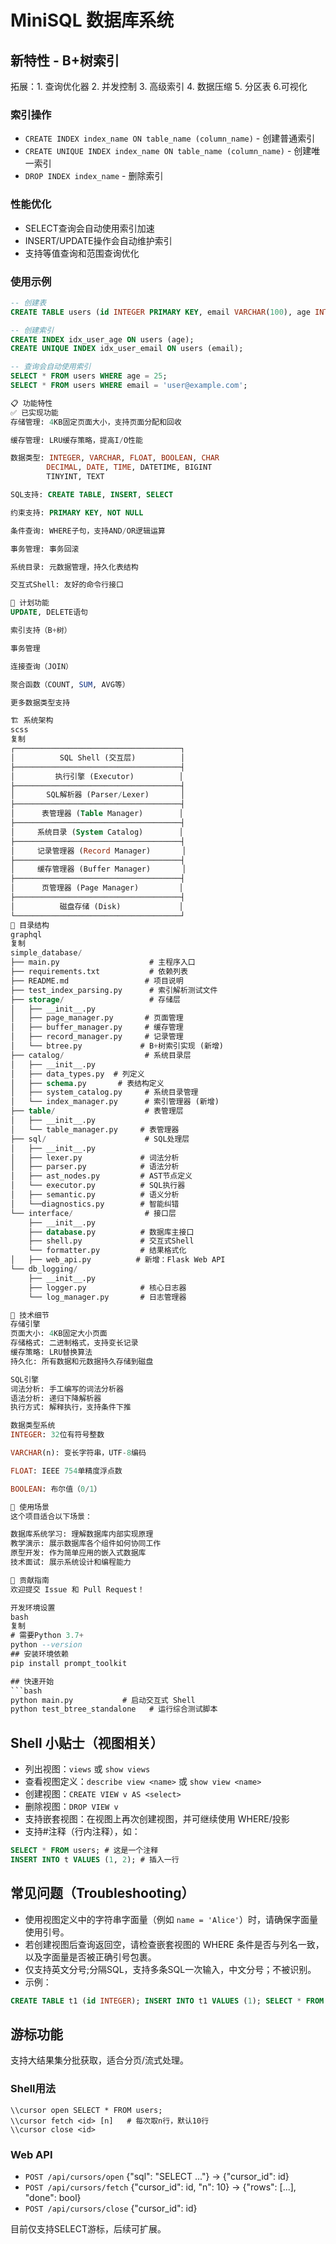 # MiniSQL 数据库系统

## 新特性 - B+树索引

拓展：1. 查询优化器 2. 并发控制 3. 高级索引 4. 数据压缩 5. 分区表 6.可视化

### 索引操作
- `CREATE INDEX index_name ON table_name (column_name)` - 创建普通索引
- `CREATE UNIQUE INDEX index_name ON table_name (column_name)` - 创建唯一索引
- `DROP INDEX index_name` - 删除索引

### 性能优化
- SELECT查询会自动使用索引加速
- INSERT/UPDATE操作会自动维护索引
- 支持等值查询和范围查询优化

### 使用示例
```sql
-- 创建表
CREATE TABLE users (id INTEGER PRIMARY KEY, email VARCHAR(100), age INTEGER);

-- 创建索引
CREATE INDEX idx_user_age ON users (age);
CREATE UNIQUE INDEX idx_user_email ON users (email);

-- 查询会自动使用索引
SELECT * FROM users WHERE age = 25;
SELECT * FROM users WHERE email = 'user@example.com';

📋 功能特性
✅ 已实现功能
存储管理: 4KB固定页面大小，支持页面分配和回收

缓存管理: LRU缓存策略，提高I/O性能

数据类型: INTEGER, VARCHAR, FLOAT, BOOLEAN, CHAR
        DECIMAL, DATE, TIME, DATETIME, BIGINT
        TINYINT, TEXT

SQL支持: CREATE TABLE, INSERT, SELECT

约束支持: PRIMARY KEY, NOT NULL

条件查询: WHERE子句，支持AND/OR逻辑运算

事务管理: 事务回滚

系统目录: 元数据管理，持久化表结构

交互式Shell: 友好的命令行接口

🚧 计划功能
UPDATE, DELETE语句

索引支持（B+树）

事务管理

连接查询（JOIN）

聚合函数（COUNT, SUM, AVG等）

更多数据类型支持

🏗️ 系统架构
scss
复制
┌─────────────────────────────────────┐
│          SQL Shell (交互层)          │
├─────────────────────────────────────┤
│         执行引擎 (Executor)          │
├─────────────────────────────────────┤
│       SQL解析器 (Parser/Lexer)       │
├─────────────────────────────────────┤
│      表管理器 (Table Manager)        │
├─────────────────────────────────────┤
│     系统目录 (System Catalog)        │
├─────────────────────────────────────┤
│     记录管理器 (Record Manager)       │
├─────────────────────────────────────┤
│     缓存管理器 (Buffer Manager)       │
├─────────────────────────────────────┤
│      页管理器 (Page Manager)         │
├─────────────────────────────────────┤
│          磁盘存储 (Disk)             │
└─────────────────────────────────────┘
📁 目录结构
graphql
复制
simple_database/
├── main.py                    # 主程序入口
├── requirements.txt           # 依赖列表
├── README.md                 # 项目说明
├── test_index_parsing.py      # 索引解析测试文件
├── storage/                   # 存储层
│   ├── __init__.py
│   ├── page_manager.py       # 页面管理
│   ├── buffer_manager.py     # 缓存管理
│   ├── record_manager.py     # 记录管理
│   └── btree.py             # B+树索引实现 (新增)
├── catalog/                  # 系统目录层
│   ├── __init__.py
│   ├── data_types.py  # 列定义
│   ├── schema.py       # 表结构定义
│   ├── system_catalog.py     # 系统目录管理
│   └── index_manager.py      # 索引管理器 (新增)
├── table/                    # 表管理层
│   ├── __init__.py
│   └── table_manager.py     # 表管理器
├── sql/                      # SQL处理层
│   ├── __init__.py
│   ├── lexer.py             # 词法分析
│   ├── parser.py            # 语法分析
│   ├── ast_nodes.py         # AST节点定义
│   └── executor.py          # SQL执行器
│   ├── semantic.py          # 语义分析
│   └──diagnostics.py        # 智能纠错
└── interface/                # 接口层
    ├── __init__.py
    ├── database.py          # 数据库主接口
    ├── shell.py             # 交互式Shell
    └── formatter.py         # 结果格式化
│   ├── web_api.py          # 新增：Flask Web API
└── db_logging/                  
    ├── __init__.py
    ├── logger.py            # 核心日志器
    └── log_manager.py       # 日志管理器

🔧 技术细节
存储引擎
页面大小: 4KB固定大小页面
存储格式: 二进制格式，支持变长记录
缓存策略: LRU替换算法
持久化: 所有数据和元数据持久存储到磁盘

SQL引擎
词法分析: 手工编写的词法分析器
语法分析: 递归下降解析器
执行方式: 解释执行，支持条件下推

数据类型系统
INTEGER: 32位有符号整数

VARCHAR(n): 变长字符串，UTF-8编码

FLOAT: IEEE 754单精度浮点数

BOOLEAN: 布尔值（0/1）

🎯 使用场景
这个项目适合以下场景：

数据库系统学习: 理解数据库内部实现原理
教学演示: 展示数据库各个组件如何协同工作
原型开发: 作为简单应用的嵌入式数据库
技术面试: 展示系统设计和编程能力

🤝 贡献指南
欢迎提交 Issue 和 Pull Request！

开发环境设置
bash
复制
# 需要Python 3.7+
python --version  
## 安装环境依赖
pip install prompt_toolkit

## 快速开始
```bash
python main.py           # 启动交互式 Shell
python test_btree_standalone   # 运行综合测试脚本
```

## Shell 小贴士（视图相关）
- 列出视图：`views` 或 `show views`
- 查看视图定义：`describe view <name>` 或 `show view <name>`
- 创建视图：`CREATE VIEW v AS <select>`
- 删除视图：`DROP VIEW v`
- 支持嵌套视图：在视图上再次创建视图，并可继续使用 WHERE/投影
- 支持#注释（行内注释），如：

```sql
SELECT * FROM users; # 这是一个注释
INSERT INTO t VALUES (1, 2); # 插入一行
```

## 常见问题（Troubleshooting）
- 使用视图定义中的字符串字面量（例如 `name = 'Alice'`）时，请确保字面量使用引号。
- 若创建视图后查询返回空，请检查嵌套视图的 WHERE 条件是否与列名一致，以及字面量是否被正确引号包裹。
- 仅支持英文分号;分隔SQL，支持多条SQL一次输入，中文分号；不被识别。
- 示例：

```sql
CREATE TABLE t1 (id INTEGER); INSERT INTO t1 VALUES (1); SELECT * FROM t1;
```

## 游标功能

支持大结果集分批获取，适合分页/流式处理。

### Shell用法
```
\\cursor open SELECT * FROM users;
\\cursor fetch <id> [n]   # 每次取n行，默认10行
\\cursor close <id>
```

### Web API
- `POST /api/cursors/open`  {"sql": "SELECT ..."}  → {"cursor_id": id}
- `POST /api/cursors/fetch` {"cursor_id": id, "n": 10} → {"rows": [...], "done": bool}
- `POST /api/cursors/close` {"cursor_id": id}

目前仅支持SELECT游标，后续可扩展。
